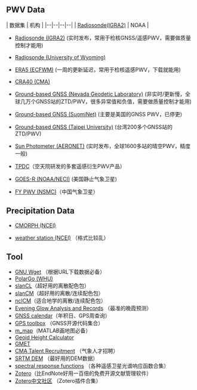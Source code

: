 ## PWV Data

| 数据集 | 机构 |
|--|--|--|--|
| [Radiosonde(IGRA2)](https://www.ncei.noaa.gov/pub/data/igra/) | NOAA |

- [Radiosonde (IGRA2)](https://www.ncei.noaa.gov/pub/data/igra/) (实时发布，常用于检核GNSS/遥感PWV，需要做质量控制才能用)

- [Radiosonde (University of Wyoming)](https://weather.uwyo.edu/upperair/seasia.html)

- [ERA5 (ECFWM)](https://cds.climate.copernicus.eu/datasets/reanalysis-era5-single-levels?tab=overview) (一周的更新延迟，常用于检核遥感PWV，下载就能用)

- [CRA40 (CMA)](https://data.cma.cn/data/cdcindex/cid/713f77e85a7f95e8.html)

- [Ground-based GNSS (Nevada Geodetic Laboratory)](http://geodesy.unr.edu/) (非实时/更新慢，全球几万个GNSS站的ZTD/PWV，很多异常值和负值，需要做质量控制才能用)

- [Ground-based GNSS (SuomiNet)](https://www.unidata.ucar.edu/data/suominet/) (主要是美国的GNSS PWV，已停更)

- [Ground-based GNSS (Taipei University)](https://www.gpsmet.ntpu.edu.tw/) (台湾200多个GNSS站的ZTD/PWV)

- [Sun Photometer (AERONET)](https://aeronet.gsfc.nasa.gov/) (实时发布，全球1600多站的晴空PWV，精度一般)

- [TPDC](https://data.tpdc.ac.cn/home)（空天院研发的多套遥感衍生PWV产品）

- [GOES-R (NOAA/NECI)](https://www.ncei.noaa.gov/products/goes-terrestrial-weather-abi-glm) (美国静止气象卫星)

- [FY PWV (NSMC)](http://sac347.nsmc.org.cn/nsmc/cn/home/)（中国气象卫星）

## Precipitation Data
- [CMORPH (NCEI)](https://www.ncei.noaa.gov/products/climate-data-records/precipitation-cmorph)

- [weather station (NCEI)](https://www.ncei.noaa.gov/maps/hourly/) （格式比较乱）

## Tool
- [GNU Wget](https://eternallybored.org/misc/wget/) （根据URL下载数据必备）
- [PolarGo (WHU)](https://polargo.cn/Long/)
- [slanCL](https://mp.weixin.qq.com/s/LHP5ElnHineDpAZ4J6zJLg)（超好用的离散配色包）
- [slanCM](https://mp.weixin.qq.com/s/6Fr2pYMrA5_EStF9UudvsQ)（超好用的离散/连续配色包）
- [nclCM](https://mp.weixin.qq.com/s/12hIvPfIs154UBqBwGonDA)（适合地学的离散/连续配色包）
- [Evening Glow Analysis and Records](https://sunsetbot.top/map/) （最准的晚霞预测）
- [GNSS calendar](https://www.gnsscalendar.com/)（年积日、GPS周查询）
- [GPS toolbox](https://geodesy.noaa.gov/gps-toolbox/index.shtml) （GNSS开源代码集合）
- [m_map](https://www-old.eoas.ubc.ca/~rich/map.html)（MATLAB画地图必备）
- [Geoid Height Calculator](https://www.unavco.org/software/geodetic-utilities/geoid-height-calculator/geoid-height-calculator.html)
- [GMET](http://gmet.users.sgg.whu.edu.cn/en/)
- [CMA Talent Recruitment](http://zp.cmatec.cn/GZBM/home.do) （气象人才招聘）
- [SRTM DEM](https://www.viewfinderpanoramas.org/Coverage%20map%20viewfinderpanoramas_org3.htm) （最好用的DEM数据）
- [spectral response functions](https://www.nwpsaf.eu/site/software/rttov/download/coefficients/spectral-response-functions/#visir) （各种遥感卫星光谱响应函数合集）
- [Zotero](https://www.zotero.org/)（比EndNote好用一百倍的免费开源文献管理软件）
- [Zotero中文社区](https://zotero-chinese.com/) （Zotero插件合集）